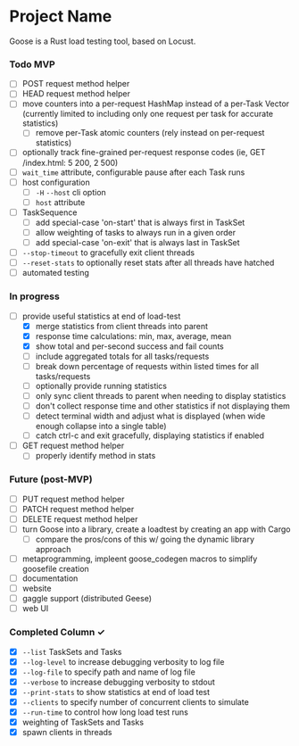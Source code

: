 # Project Name
Goose is a Rust load testing tool, based on Locust.

### Todo MVP
- [ ] POST request method helper
- [ ] HEAD request method helper
- [ ] move counters into a per-request HashMap instead of a per-Task Vector (currently limited to including only one request per task for accurate statistics)
  - [ ] remove per-Task atomic counters (rely instead on per-request statistics)
- [ ] optionally track fine-grained per-request response codes (ie, GET /index.html: 5 200, 2 500)
- [ ] `wait_time` attribute, configurable pause after each Task runs
- [ ] host configuration
  - [ ] `-H` `--host` cli option
  - [ ] `host` attribute
- [ ] TaskSequence
  - [ ] add special-case 'on-start' that is always first in TaskSet
  - [ ] allow weighting of tasks to always run in a given order
  - [ ] add special-case 'on-exit' that is always last in TaskSet
- [ ] `--stop-timeout` to gracefully exit client threads
- [ ] `--reset-stats` to optionally reset stats after all threads have hatched
- [ ] automated testing

### In progress
- [ ] provide useful statistics at end of load-test
  - [x] merge statistics from client threads into parent
  - [x] response time calculations: min, max, average, mean
  - [x] show total and per-second success and fail counts
  - [ ] include aggregated totals for all tasks/requests
  - [ ] break down percentage of requests within listed times for all tasks/requests
  - [ ] optionally provide running statistics
  - [ ] only sync client threads to parent when needing to display statistics
  - [ ] don't collect response time and other statistics if not displaying them
  - [ ] detect terminal width and adjust what is displayed (when wide enough collapse into a single table)
  - [ ] catch ctrl-c and exit gracefully, displaying statistics if enabled
- [ ] GET request method helper
  - [ ] properly identify method in stats

### Future (post-MVP)
- [ ] PUT request method helper
- [ ] PATCH request method helper
- [ ] DELETE request method helper
- [ ] turn Goose into a library, create a loadtest by creating an app with Cargo
  - [ ] compare the pros/cons of this w/ going the dynamic library approach
- [ ] metaprogramming, impleent goose_codegen macros to simplify goosefile creation
- [ ] documentation
- [ ] website
- [ ] gaggle support (distributed Geese)
- [ ] web UI

### Completed Column ✓
- [x] `--list` TaskSets and Tasks
- [x] `--log-level` to increase debugging verbosity to log file
- [x] `--log-file` to specify path and name of log file
- [x] `--verbose` to increase debugging verbosity to stdout
- [x] `--print-stats` to show statistics at end of load test
- [x] `--clients` to specify number of concurrent clients to simulate
- [x] `--run-time` to control how long load test runs
- [x] weighting of TaskSets and Tasks
- [x] spawn clients in threads